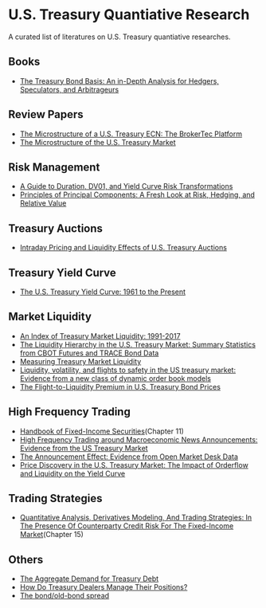 # U.S. Treasury Quantiative Research

A curated list of literatures on U.S. Treasury quantiative researches.


## Books
* [The Treasury Bond Basis: An in-Depth Analysis for Hedgers, Speculators, and Arbitrageurs](https://www.amazon.com/Treasury-Bond-Basis-Depth-Arbitrageurs/dp/0071456104/ref=sr_1_1?dchild=1&keywords=The+Treasury+Bond+Basis&qid=1586712562&s=books&sr=1-1)


## Review Papers
* [The Microstructure of a U.S. Treasury ECN: The BrokerTec Platform](https://www.newyorkfed.org/medialibrary/media/research/staff_reports/sr381.pdf)
* [The Microstructure of the U.S. Treasury Market](https://poseidon01.ssrn.com/delivery.php?ID=391084087124085006073100109118078119041027020035083029074064019002112119093005001101106062010057062109039080006001013107081081025060001076032094083112075090014005065062055005124114071010000087104029127002009073112030003092107003028087113003067120123&EXT=pdf)



## Risk Management
* [A Guide to Duration, DV01, and Yield Curve Risk Transformations](http://www.closemountain.com/papers/risktransform1.pdf)
* [Principles of Principal Components: A Fresh Look at Risk, Hedging, and Relative Value](http://quantlabs.net/academy/download/free_quant_instituitional_books_/[Salomon%20Smith%20Barney]%20Principles%20of%20Principal%20Components%20-%20A%20Fresh%20Look%20at%20Risk,%20Hedging%20and%20Relative%20Value.pdf)

## Treasury Auctions
* [Intraday Pricing and Liquidity Effects of U.S. Treasury Auctions](http://apps.olin.wustl.edu/Conf/CFAR-FTG/Files/pdf/2017/110.pdf)


## Treasury Yield Curve
* [The U.S. Treasury Yield Curve: 1961 to the Present](https://www.federalreserve.gov/pubs/feds/2006/200628/200628pap.pdf)

## Market Liquidity
* [An Index of Treasury Market Liquidity: 1991-2017](https://www.newyorkfed.org/medialibrary/media/research/staff_reports/sr827.pdf)
* [The Liquidity Hierarchy in the U.S. Treasury Market:
Summary Statistics from CBOT Futures and TRACE Bond Data](https://www.cftc.gov/sites/default/files/2018-11/Liquidity%20Hierarchy%20in%20Tsy%20Mkt%20v4_ada.pdf)
* [Measuring Treasury Market Liquidity](https://www.newyorkfed.org/medialibrary/media/research/epr/03v09n3/0309flempdf.pdf)
* [Liquidity, volatility, and flights to safety in the US
treasury market: Evidence from a new class of
dynamic order book models](https://www.econstor.eu/bitstream/10419/93594/1/733627927.pdf)
* [The Flight-to-Liquidity Premium in U.S. Treasury Bond Prices](https://www.nber.org/papers/w9312.pdf)


## High Frequency Trading
* [Handbook of Fixed-Income Securities](https://www.amazon.com/Fixed-Income-Securities-Handbooks-Engineering-Econometrics-ebook/dp/B01DEWCS3W/ref=sr_1_1?dchild=1&keywords=handbook+of+fixed+income+pietro&qid=1586713734&s=books&sr=1-1)(Chapter 11)
* [High Frequency Trading around Macroeconomic News Announcements: Evidence from the US Treasury Market](https://www.bankofcanada.ca/wp-content/uploads/2014/12/wp2014-56.pdf)
* [The Announcement Effect: Evidence from Open Market Desk Data](https://core.ac.uk/download/pdf/6792938.pdf)
* [Price Discovery in the U.S. Treasury Market: The Impact of Orderflow and Liquidity on the Yield Curve
](https://www.nber.org/papers/w9529.pdf)



## Trading Strategies
* [Quantitative Analysis, Derivatives Modeling, And Trading Strategies: In The Presence Of Counterparty Credit Risk For The Fixed-Income Market](https://www.amazon.com/Quantitative-Analysis-Derivatives-Modeling-Strategies/dp/9813203226/ref=sr_1_1?dchild=1&keywords=quantiative+analysis+derivative+modeling+and+trading&qid=1586714088&s=books&sr=1-1-spell)(Chapter 15)


## Others
* [The Aggregate Demand for Treasury Debt](https://faculty.haas.berkeley.edu/vissing/demandtreas_jan6.pdf)
* [How Do Treasury Dealers Manage Their Positions?
](https://poseidon01.ssrn.com/delivery.php?ID=592098125026004087117086105075124025031062030036027094096098122077111118023125117022002118044037105004117023028007024115125115026048010030044100014073000091064003057054084089088089072067100085017115116098003117013119099004094115021111015071101028069&EXT=pdf)
* [The bond/old-bond spread](https://www.sciencedirect.com/science/article/abs/pii/S0304405X02002076)


